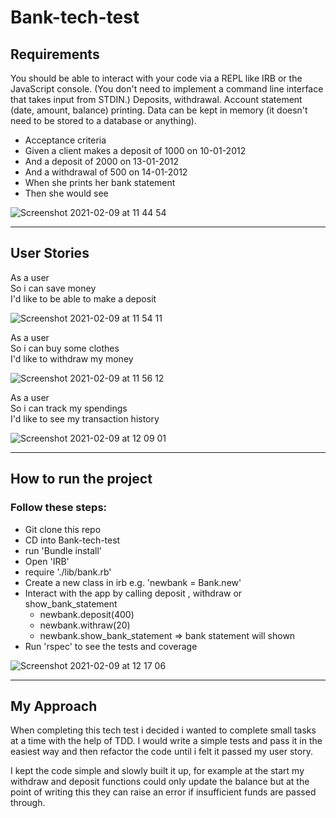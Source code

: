 # Bank-tech-test

## Requirements

You should be able to interact with your code via a REPL like IRB or the JavaScript console. (You don't need to implement a command line interface that takes input from STDIN.)
Deposits, withdrawal.
Account statement (date, amount, balance) printing.
Data can be kept in memory (it doesn't need to be stored to a database or anything).

- Acceptance criteria
- Given a client makes a deposit of 1000 on 10-01-2012
- And a deposit of 2000 on 13-01-2012
- And a withdrawal of 500 on 14-01-2012
- When she prints her bank statement
- Then she would see

![Screenshot 2021-02-09 at 11 44 54](https://user-images.githubusercontent.com/37899538/107359297-6bd62100-6acc-11eb-864b-c2371fde3b90.png)

---

## User Stories

As a user\
So i can save money\
I'd like to be able to make a deposit

![Screenshot 2021-02-09 at 11 54 11](https://user-images.githubusercontent.com/37899538/107360218-8957ba80-6acd-11eb-9e2b-875b88534f0c.png)

As a user\
So i can buy some clothes\
I'd like to withdraw my money

![Screenshot 2021-02-09 at 11 56 12](https://user-images.githubusercontent.com/37899538/107360415-d045b000-6acd-11eb-9eec-a204a1eb077a.png)

As a user\
So i can track my spendings\
I'd like to see my transaction history

![Screenshot 2021-02-09 at 12 09 01](https://user-images.githubusercontent.com/37899538/107361634-9b3a5d00-6acf-11eb-921c-55507b9e673b.png)

---

## How to run the project

### Follow these steps:

- Git clone this repo
- CD into Bank-tech-test
- run 'Bundle install'
- Open 'IRB'
- require './lib/bank.rb'
- Create a new class in irb e.g. 'newbank = Bank.new'
- Interact with the app by calling deposit , withdraw or show_bank_statement
  - newbank.deposit(400)
  - newbank.withraw(20)
  - newbank.show_bank_statement => bank statement will shown
- Run 'rspec' to see the tests and coverage

![Screenshot 2021-02-09 at 12 17 06](https://user-images.githubusercontent.com/37899538/107362496-bc4f7d80-6ad0-11eb-9613-ba974d24b313.png)

---

## My Approach

When completing this tech test i decided i wanted to complete small tasks at a time with the help of TDD. I would write a simple tests and pass it in the easiest way and then refactor the code until i felt it passed my user story.

I kept the code simple and slowly built it up, for example at the start my withdraw and deposit functions could only update the balance but at the point of writing this they can raise an error if insufficient funds are passed through.
